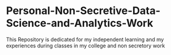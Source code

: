 # Personal-Non-Secretive-Data-Science-and-Analytics-Work


This Repository is dedicated for my independent learning and my experiences during classes in my college and non secretory work
